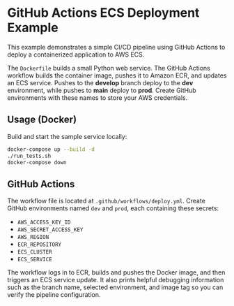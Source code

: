 # GitHub Actions ECS Deployment Example

This example demonstrates a simple CI/CD pipeline using GitHub Actions to deploy a containerized application to AWS ECS.

The `Dockerfile` builds a small Python web service. The GitHub Actions workflow builds the container image, pushes it to Amazon ECR, and updates an ECS service. Pushes to the **develop** branch deploy to the **dev** environment, while pushes to **main** deploy to **prod**. Create GitHub environments with these names to store your AWS credentials.

## Usage (Docker)

Build and start the sample service locally:

```bash
docker-compose up --build -d
./run_tests.sh
docker-compose down
```

## GitHub Actions

The workflow file is located at `.github/workflows/deploy.yml`. Create GitHub environments named `dev` and `prod`, each containing these secrets:

- `AWS_ACCESS_KEY_ID`
- `AWS_SECRET_ACCESS_KEY`
- `AWS_REGION`
- `ECR_REPOSITORY`
- `ECS_CLUSTER`
- `ECS_SERVICE`

The workflow logs in to ECR, builds and pushes the Docker image, and then triggers an ECS service update.
It also prints helpful debugging information such as the branch name, selected environment, and image tag so you can verify the pipeline configuration.
